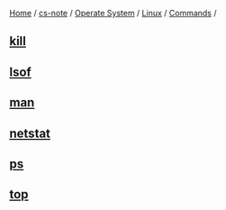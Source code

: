 [Home](https://mengxianbin.github.io) /
[cs-note](https://mengxianbin.github.io/cs-note) /
[Operate System](https://mengxianbin.github.io/cs-note/content/Operate%20System) /
[Linux](https://mengxianbin.github.io/cs-note/content/Operate%20System/Linux) /
[Commands](https://mengxianbin.github.io/cs-note/content/Operate%20System/Linux/Commands) /

## [kill](https://mengxianbin.github.io/cs-note/content/Operate%20System/Linux/Commands/kill)

## [lsof](https://mengxianbin.github.io/cs-note/content/Operate%20System/Linux/Commands/lsof)

## [man](https://mengxianbin.github.io/cs-note/content/Operate%20System/Linux/Commands/man)

## [netstat](https://mengxianbin.github.io/cs-note/content/Operate%20System/Linux/Commands/netstat)

## [ps](https://mengxianbin.github.io/cs-note/content/Operate%20System/Linux/Commands/ps)

## [top](https://mengxianbin.github.io/cs-note/content/Operate%20System/Linux/Commands/top)
